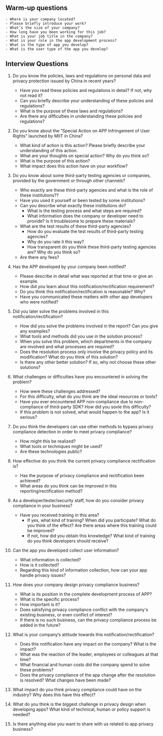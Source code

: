 
## Warm-up questions
    - Where is your company located?
    - Please briefly introduce your work?
    - What’s the size of your company?
    - How long have you been working for this job?
    - What is your job title in the company?
    - What is your role in the app development process?
    - What is the type of app you develop?
    - What is the user type of the app you develop?

## Interview Questions
1. Do you know the policies, laws and regulations on personal data and privacy protection issued by China in recent years?
   - Have you read these policies and regulations in detail? If not, why not read it?
   - Can you briefly describe your understanding of these policies and regulations? 
   - What is the purpose of these laws and regulations?
   - Are there any difficulties in understanding these policies and regulations?

2. Do you know about the “Special Action on APP Infringement of User Rights” launched by MIIT in China?
    - What kind of action is this action? Please briefly describe your understanding of this action. 
    - What are your thoughts on special action? Why do you think so?
    - What is the purpose of this action?
    - What impact does this action have on your workflow?

3. Do you know about some third-party testing agencies or companies, provided by the government or through other channels?
    - Who exactly are these third-party agencies and what is the role of these institutions??
    - Have you used it yourself or been tested by some institutions?
    - Can you describe what exactly these institutions do?
        - What is the testing process and what steps are required?
        - What information does the company or developer need to provide? Is it troublesome to prepare these materials?
    - What are the test results of these third-party agencies?
        - How do you evaluate the test results of third-party testing agencies?
        - Why do you rate it this way?
        - How transparent do you think these third-party testing agencies are? Why do you think so?
    - Are there any fees?

4. Has the APP developed by your company been notified? 
    - Please describe in detail what was reported at that time or give an example.
    - How did you learn about this notification/rectification requirement?
    - Do you think this notification/rectification is reasonable? Why?
    - Have you communicated these matters with other app developers who were notified?
    
5. Did you later solve the problems involved in this notification/rectification?
    - How did you solve the problems involved in the report? Can you give any examples?
    - What tools and methods did you use in the solution process?
    - When you solve this problem, which departments in the company are involved and what processes are required?
    - Does the resolution process only involve the privacy policy and its modification? What do you think of this solution?
    - Is there any other better solution? If so, why not choose these other solutions?

6. What challenges or difficulties have you encountered in solving the problem?
   - How were these challenges addressed?
   - For this difficulty, what do you think are the ideal resources or tools?
   - Have you ever encountered APP non-compliance due to non-compliance of third-party SDK? How did you sovle this difficulty?
   - If this problem is not solved, what would happen to the app? Is it serious?

7. Do you think the developers can use other methods to bypass privacy compliance detection in order to meet privacy compliance?
   - How might this be realized? 
   - What tools or techniques might be used?
   - Are these technologies public?

8. How effective do you think the current privacy compliance rectification is?
    - Has the purpose of privacy compliance and rectification been achieved?
    - What areas do you think can be improved in this reporting/rectification method?
 
9. As a developer/tester/security staff, how do you consider privacy compliance in your business?
    - Have you received training in this area?
      - If yes, what kind of training? When did you participate? What do you think of the effect? Are there areas where this training could be improved?
      - If not, how did you obtain this knowledge? What kind of training do you think developers should receive?

10. Can the app you developed collect user information?
    - What information is collected?
    - How is it collected?
    - Regarding this kind of information collection, how can your app handle privacy issues?

11. How does your company design privacy compliance business?
    - What is its position in the complete development process of APP?
    - What is the specific process?
    - How important is it?
    - Does satisfying privacy compliance conflict with the company's existing business, or even conflict of interest?
    - If there is no such business, can the privacy compliance process be added in the future?

12. What is your company’s attitude towards this notification/rectification?
    - Does this notification have any impact on the company? What is the impact?
    - What was the reaction of the leader, employees or colleagues at that time?
    - What financial and human costs did the company spend to solve these problems?
    - Does the privacy compliance of the app change after the resolution is resolved? What changes have been made?
 
13.  What impact do you think privacy compliance could have on the industry? Why does this have this effect?

14. What do you think is the biggest challenge in privacy design when developing apps? What kind of technical, human or policy support is needed? 

15. Is there anything else you want to share with us related to app privacy business?
